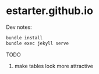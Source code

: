 # estarter.github.io

Dev notes:
```bash
bundle install
bundle exec jekyll serve
```

TODO
1. make tables look more attractive
